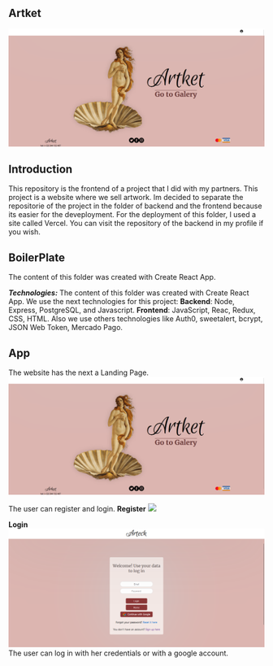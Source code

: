 ## Artket

<img src="./assets/LandingPage.png"> </img>

## Introduction

This repository is the frontend of a project that I did with my partners. This project is a website where we sell artwork.
Im decided to separate the repositorie of the project in the folder of backend and the frontend because its easier for the deveployment.
For the deployment of this folder, I used a site called Vercel.
You can visit the repository of the backend in my profile if you wish.

## BoilerPlate

The content of this folder was created with Create React App.

***Technologies:***
The content of this folder was created with Create React App.
We use the next technologies for this project: **Backend**: Node, Express, PostgreSQL, and Javascript. **Frontend**: JavaScript, Reac, Redux, CSS, HTML. Also we use others technologies like Auth0, sweetalert, bcrypt, JSON Web Token, Mercado Pago.

## App

The website has the next a Landing Page.
<img src="./assets/LandingPage.png"> </img>

The user can register and login.
**Register**
<img src="./assets/Register.png.png"> </img>

**Login**
<img src="./assets/Login.png"> </img>
The user can log in with her credentials or with a google account.





